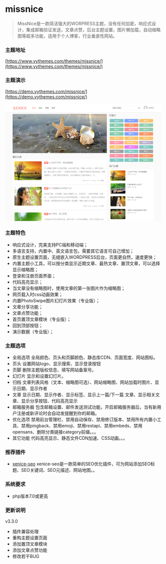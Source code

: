 # missnice
> MissNice是一款简洁强大的WORPRESS主题，没有任何加密，响应式设计，集成邮箱验证发送，文章点赞，后台主题设置，图片懒加载，自动缩略图等超多功能，适用于个人博客，行业垂直性网站。  

### 主题地址
[https://www.yythemes.com/themes/missnice/](https://www.yythemes.com/themes/missnice/)

### 主题演示
[https://demo.yythemes.com/missnice/](https://demo.yythemes.com/missnice/)

![missnice](https://raw.githubusercontent.com/yythemes/missnice/master/screenshot.png)

### 主题特色
- 响应式设计，完美支持PC端和移动端；
- 多语言支持，内置中、英文语言包，需要其它语言可自己增加；
- 原生主题设置页面，无缝嵌入WORDPRESS后台，页面更自然，速度更快；
- 内置主题小工具，可以按分类显示近期文章、最热文章、置顶文章，可以选择显示缩略图；
- 登录和注册页面界面；
- 代码高亮显示；
- 当文章没有缩略图时，使用文章的第一张图片作为缩略图；
- 网页载入时css动画效果；
- 内置PhotoSwipe图片幻灯片效果（专业版）；
- 文章分享功能；
- 文章点赞功能；
- 首页置顶文章模块（专业版）；
- 回到顶部按钮；
- 演示数据（专业版）；


### 主题选项
- 全局选项 全局颜色、页头和页脚颜色、静态库CDN、页面宽度、网站图标。
- 页头 设置网站logo、显示搜索、显示登录按钮
- 页脚 删除主题版权信息、填写网站备案号。
- 幻灯片 显示和设置幻灯片。
- 归档 文章列表风格（文本、缩略图可选）、网站缩略图、网站加载时图片、显示日期、显示作者
- 文章 显示日期、显示作者、显示标签、显示上一篇/下一篇 文章、显示相关文章、显示分享按钮、代码高亮显示
- 邮箱服务器 包含邮箱设置、邮件发送测试功能，开启邮箱服务器后，当有新用户注册或新评论时会自动发提醒到你的邮箱。
- 优化选项 禁用前台管理栏、禁用自动保存、禁用修订版本、禁用所有内置小工具、禁用pingback、禁用emoji、禁用restapi、禁用embeds、禁用opensans、删除分类链接category前缀。。。
- 其它功能 代码高亮显示、静态文件CDN加速、CSS动画。。。


### 推荐插件
- [xenice-seo](https://www.xenice.com/plugins/xenice-seo)
xenice-seo是一款简单的SEO优化插件，可为网站添加SEO标题、SEO关键词、SEO元描述、网站地图。。


### 系统要求
- php版本7.0或更高


### 更新说明

v3.3.0
- 插件兼容处理
- 重构主题设置页面
- 添加置顶文章模块
- 添加文章点赞功能
- 修改若干BUG
